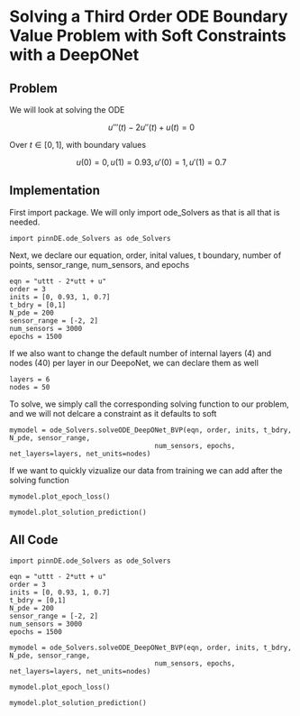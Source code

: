 # Solving a Third Order ODE Boundary Value Problem with Soft Constraints with a DeepONet

## Problem
We will look at solving the ODE

$$u'''(t) - 2u''(t) + u(t) = 0$$

Over $t\in[0,1]$, with boundary values

$$u(0) = 0, u(1) = 0.93, u'(0) = 1, u'(1) = 0.7$$

## Implementation

First import package. We will only import ode_Solvers as that is all that is needed.

    import pinnDE.ode_Solvers as ode_Solvers

Next, we declare our equation, order, inital values, t boundary, number of points, sensor_range, num_sensors, 
and epochs

    eqn = "uttt - 2*utt + u"
    order = 3
    inits = [0, 0.93, 1, 0.7]
    t_bdry = [0,1]
    N_pde = 200
    sensor_range = [-2, 2]
    num_sensors = 3000
    epochs = 1500

If we also want to change the default number of internal layers (4) and nodes (40) per layer in our DeepoNet, we can declare them as well

    layers = 6
    nodes = 50

To solve, we simply call the corresponding solving function to our problem, and we will not delcare a constraint as it
defaults to soft

    mymodel = ode_Solvers.solveODE_DeepONet_BVP(eqn, order, inits, t_bdry, N_pde, sensor_range, 
                                        num_sensors, epochs, net_layers=layers, net_units=nodes)

If we want to quickly vizualize our data from training we can add after the solving function

    mymodel.plot_epoch_loss()

    mymodel.plot_solution_prediction()

## All Code
        
    import pinnDE.ode_Solvers as ode_Solvers

    eqn = "uttt - 2*utt + u"
    order = 3
    inits = [0, 0.93, 1, 0.7]
    t_bdry = [0,1]
    N_pde = 200
    sensor_range = [-2, 2]
    num_sensors = 3000
    epochs = 1500

    mymodel = ode_Solvers.solveODE_DeepONet_BVP(eqn, order, inits, t_bdry, N_pde, sensor_range, 
                                        num_sensors, epochs, net_layers=layers, net_units=nodes)

    mymodel.plot_epoch_loss()

    mymodel.plot_solution_prediction()